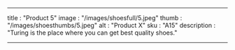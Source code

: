 
---

title : "Product 5"
image : "/images/shoesfull/5.jpeg"
thumb : "/images/shoesthumbs/5.jpeg"
alt : "Product X"
sku : "A15"
description : "Turing is the place where you can get best quality shoes."



---